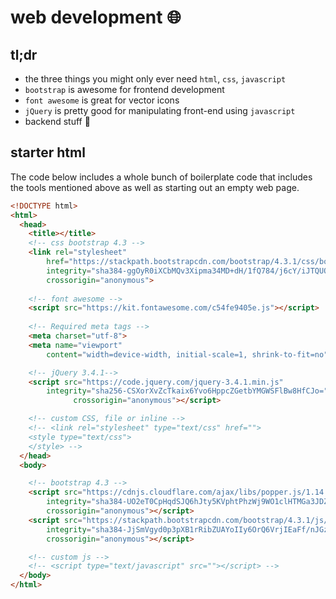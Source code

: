 # web development :globe_with_meridians:

## tl;dr

* the three things you might only ever need `html`, `css`, `javascript`
* `bootstrap` is awesome for frontend development
* `font awesome` is great for vector icons
* `jQuery` is pretty good for manipulating front-end using `javascript`
* backend stuff :hammer:

## starter html

The code below includes a whole bunch of boilerplate code that includes the tools mentioned above as well as starting out an empty web page.

```html
<!DOCTYPE html>
<html>
  <head>
    <title></title>
    <!-- css bootstrap 4.3 -->
    <link rel="stylesheet" 
        href="https://stackpath.bootstrapcdn.com/bootstrap/4.3.1/css/bootstrap.min.css" 
        integrity="sha384-ggOyR0iXCbMQv3Xipma34MD+dH/1fQ784/j6cY/iJTQUOhcWr7x9JvoRxT2MZw1T" 
        crossorigin="anonymous">
    
    <!-- font awesome -->
    <script src="https://kit.fontawesome.com/c54fe9405e.js"></script>
    
    <!-- Required meta tags -->
    <meta charset="utf-8">
    <meta name="viewport" 
        content="width=device-width, initial-scale=1, shrink-to-fit=no">

    <!-- jQuery 3.4.1-->
    <script src="https://code.jquery.com/jquery-3.4.1.min.js"
        integrity="sha256-CSXorXvZcTkaix6Yvo6HppcZGetbYMGWSFlBw8HfCJo="
			  crossorigin="anonymous"></script>

    <!-- custom CSS, file or inline -->
    <!-- <link rel="stylesheet" type="text/css" href="">
    <style type="text/css">
    </style> -->
  </head>
  <body>

    <!-- bootstrap 4.3 -->
    <script src="https://cdnjs.cloudflare.com/ajax/libs/popper.js/1.14.7/umd/popper.min.js" 
        integrity="sha384-UO2eT0CpHqdSJQ6hJty5KVphtPhzWj9WO1clHTMGa3JDZwrnQq4sF86dIHNDz0W1" 
        crossorigin="anonymous"></script>
    <script src="https://stackpath.bootstrapcdn.com/bootstrap/4.3.1/js/bootstrap.min.js" 
        integrity="sha384-JjSmVgyd0p3pXB1rRibZUAYoIIy6OrQ6VrjIEaFf/nJGzIxFDsf4x0xIM+B07jRM" 
        crossorigin="anonymous"></script>

    <!-- custom js -->
    <!-- <script type="text/javascript" src=""></script> -->
  </body>
</html>
```

